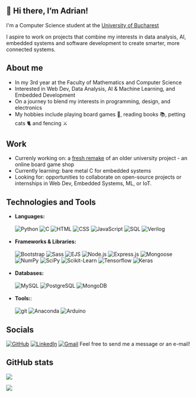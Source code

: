 ## 👋 Hi there, I’m Adrian!
I'm a Computer Science student at the [University of Bucharest](https://unibuc.ro/?lang=en)

I aspire to work on projects that combine my interests in data analysis, AI, embedded systems and software development to create smarter, more connected systems.

## About me
- In my 3rd year at the Faculty of Mathematics and Computer Science
- Interested in Web Dev, Data Analysis, AI & Machine Learning, and Embedded Development
- On a journey to blend my interests in programming, design, and electronics
- My hobbies include playing board games 🎲, reading books 📚, petting cats 🐈 and fencing ⚔️

## Work 
- Currenly working on: a [fresh remake](https://github.com/Adrifot/BG_Shop-V2) of an older university project - an online board game shop
- Currently learning: bare metal C for embedded systems
- Looking for: opportunities to collaborate on open-source projects or internships in Web Dev, Embedded Systems, ML, or IoT.

## Technologies and Tools
- **Languages:** <br><br>
  ![Python](https://img.shields.io/badge/Python-%233776AB.svg?logo=python&logoColor=%23FFE363)
  ![C](https://img.shields.io/badge/C-%23315372.svg?logo=c&logoColor=white)
  ![HTML](https://img.shields.io/badge/HTML-%23FF4F1F.svg?logo=html5&logoColor=white)
  ![CSS](https://img.shields.io/badge/CSS-%231c88c7.svg?logo=css3&logoColor=white)
  ![JavaScript](https://img.shields.io/badge/JavaScript-%23f0db4f.svg?logo=javascript&logoColor=black)
  ![SQL](https://img.shields.io/badge/SQL-477998)
  ![Verilog](https://img.shields.io/badge/Verilog%20HDL-A44A3F)
  <br><br>
- **Frameworks & Libraries:** <br><br>
  ![Bootstrap](https://img.shields.io/badge/Bootstrap-%237952B3.svg?logo=bootstrap&logoColor=white)
  ![Sass](https://img.shields.io/badge/Sass-%23CC6699.svg?logo=sass&logoColor=white)
  ![EJS](https://img.shields.io/badge/EJS-%23B4CA65.svg?logo=ejs&logoColor=black)
  ![Node.js](https://img.shields.io/badge/Node.js-%23058C42.svg?logo=nodedotjs&logoColor=black)
  ![Express.js](https://img.shields.io/badge/Expresss.js-%236B818C.svg?logo=express&logoColor=black)
  ![Mongoose](https://img.shields.io/badge/Mongoose-%23880000.svg?logo=mongoose&logoColor=white)
  ![NumPy](https://img.shields.io/badge/NumPy-%23013243.svg?logo=numpy&logoColor=white)
  ![SciPy](https://img.shields.io/badge/SciPy-%238CAAE6.svg?logo=scipy&logoColor=white)
  ![Scikit-Learn](https://img.shields.io/badge/scikit--learn-%23F7931E.svg?logo=scikitlearn&logoColor=black)
  ![Tensorflow](https://img.shields.io/badge/TensorFlow-%23FF6F00.svg?logo=tensorflow&logoColor=white)
  ![Keras](https://img.shields.io/badge/Keras-%23D00000.svg?logo=keras&logoColor=white)
  <br><br>
- **Databases:** <br><br>
  ![MySQL](https://img.shields.io/badge/MySQL-%234479A1.svg?logo=mysql&logoColor=white)
  ![PostgreSQL](https://img.shields.io/badge/PostgreSQL-%234169E1.svg?logo=postgresql&logoColor=white)
  ![MongoDB](https://img.shields.io/badge/MongoDB-%247A2481.svg?logo=mongodb&logoColor=white)
  <br><br>
- **Tools:**: <br><br>
  ![git](https://img.shields.io/badge/Git-%23F05032.svg?logo=git&logoColor=white)
  ![Anaconda](https://img.shields.io/badge/Anaconda-%2344A833.svg?logo=anaconda&logoColor=white)
  ![Arduino](https://img.shields.io/badge/Arduino-%2300878F.svg?logo=arduino&logoColor=white)
      
## Socials
[![GitHub](https://img.shields.io/badge/GitHub-%23181717.svg?logo=github&logoColor=white)](https://github.com/Adrifot)
[![LinkedIn](https://img.shields.io/badge/LinkedIn-%230077B5.svg?logo=linkedin&logoColor=white)](https://www.linkedin.com/in/adrian-mihael-fota/)
[![Gmail](https://img.shields.io/badge/Gmail-%23EA4335.svg?logo=gmail&logoColor=white)](mailto:adrian.mihael.fota@gmail.com)
Feel free to send me a message or an e-mail!

## GitHub stats
![](https://github-readme-streak-stats.herokuapp.com/?user=Adrifot&theme=vue-dark&hide_border=false)

![](https://github-readme-stats.vercel.app/api/top-langs/?username=Adrifot&theme=vue-dark&hide_border=false&include_all_commits=false&count_private=false&layout=compact)
